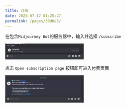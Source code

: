 ```yaml
---
title: 订阅
date: 2023-07-17 01:25:27
permalink: /pages/38d6e5/
---
```



在包含`Midjourney Bot`的服务器中，输入并选择 `/subscribe`

<img decoding="async" src="./assets/17.png" width="50%">

点击 `Open subscription page` 按钮即可进入付费页面

<img decoding="async" src="./assets/18.png" width="50%">
